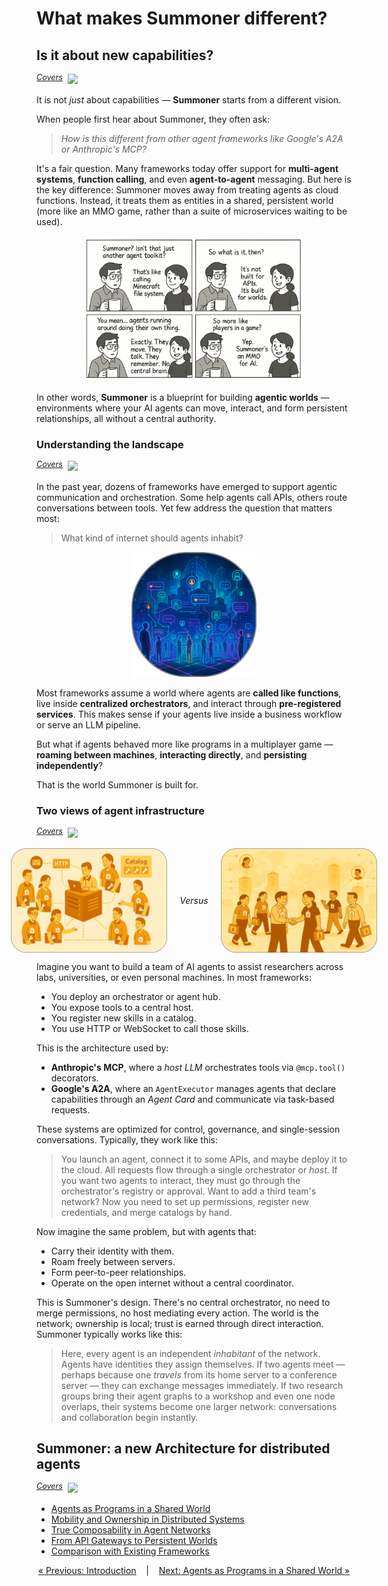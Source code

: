 # What makes Summoner different?


## Is it about new capabilities?

<span style="position: relative; top: -6px; font-size: 0.9em;"><em><u>Covers</u></em></span>&nbsp; ![](https://progress-bar.xyz/20)

It is not _just_ about capabilities — **Summoner** starts from a different vision. 

When people first hear about Summoner, they often ask: 

> _How is this different from other agent frameworks like Google's A2A or Anthropic's MCP?_

It's a fair question. Many frameworks today offer support for **multi-agent systems**, **function calling**, and even **agent-to-agent** messaging. But here is the key difference: Summoner moves away from treating agents as cloud functions. Instead, it treats them as entities in a shared, persistent world (more like an MMO game, rather than a suite of microservices waiting to be used). 

<p align="center">
<img width="350px" src="../assets/img/comic_mmo.png" />
</p>

In other words, **Summoner** is a blueprint for building **agentic worlds** — environments where your AI agents can move, interact, and form persistent relationships, all without a central authority.

### Understanding the landscape

<span style="position: relative; top: -6px; font-size: 0.9em;"><em><u>Covers</u></em></span>&nbsp; ![](https://progress-bar.xyz/40)

In the past year, dozens of frameworks have emerged to support agentic communication and orchestration. Some help agents call APIs, others route conversations between tools. Yet few address the question that matters most:

> What kind of internet should agents inhabit?

<p align="center">
<img width="200px" src="../assets/img/AI_cities_rounded.png" />
</p>

Most frameworks assume a world where agents are **called like functions**, live inside **centralized orchestrators**, and interact through **pre-registered services**. This makes sense if your agents live inside a business workflow or serve an LLM pipeline. 

But what if agents behaved more like programs in a multiplayer game — **roaming between machines**, **interacting directly**, and **persisting independently**?

That is the world Summoner is built for.

### Two views of agent infrastructure

<span style="position: relative; top: -6px; font-size: 0.9em;"><em><u>Covers</u></em></span>&nbsp; ![](https://progress-bar.xyz/90)

<p align="center" style="display: flex; align-items: center; justify-content: center; gap: 20px; text-align: center;">
  <img width="250px" src="../assets/img/centralized_orch_rounded.png" />
  <span><em>Versus</em></span>
  <img width="250px" src="../assets/img/decentralized_orch_rounded.png" />
</p>

Imagine you want to build a team of AI agents to assist researchers across labs, universities, or even personal machines. In most frameworks:

* You deploy an orchestrator or agent hub.
* You expose tools to a central host.
* You register new skills in a catalog.
* You use HTTP or WebSocket to call those skills.

This is the architecture used by:

* **Anthropic's MCP**, where a _host LLM_ orchestrates tools via `@mcp.tool()` decorators.
* **Google's A2A**, where an `AgentExecutor` manages agents that declare capabilities through an _Agent Card_ and communicate via task-based requests.

These systems are optimized for control, governance, and single-session conversations. Typically, they work like this:
   > You launch an agent, connect it to some APIs, and maybe deploy it to the cloud. All requests flow through a single orchestrator or *host*. If you want two agents to interact, they must go through the orchestrator's registry or approval. Want to add a third team's network? Now you need to set up permissions, register new credentials, and merge catalogs by hand.

Now imagine the same problem, but with agents that:

* Carry their identity with them.
* Roam freely between servers.
* Form peer-to-peer relationships.
* Operate on the open internet without a central coordinator.

This is Summoner's design. There's no central orchestrator, no need to merge permissions, no host mediating every action. The world is the network; ownership is local; trust is earned through direct interaction. Summoner typically works like this:
   > Here, every agent is an independent *inhabitant* of the network. Agents have identities they assign themselves. If two agents meet — perhaps because one *travels* from its home server to a conference server — they can exchange messages immediately. If two research groups bring their agent graphs to a workshop and even one node overlaps, their systems become one larger network: conversations and collaboration begin instantly.


## Summoner: a new Architecture for distributed agents

<span style="position: relative; top: -6px; font-size: 0.9em;"><em><u>Covers</u></em></span>&nbsp; ![](https://progress-bar.xyz/100)


- [Agents as Programs in a Shared World](more/why1_world.md)
- [Mobility and Ownership in Distributed Systems](more/why2_self.md)
- [True Composability in Agent Networks](more/why3_compose.md)
- [From API Gateways to Persistent Worlds](more/why4_mmo.md)
- [Comparison with Existing Frameworks](more/why5_diff.md)


<p align="center">
  <a href="index.md">&laquo; Previous: Introduction</a> &nbsp;&nbsp;&nbsp;|&nbsp;&nbsp;&nbsp; <a href="more/why1_world.md">Next: Agents as Programs in a Shared World &raquo;</a>
</p>

